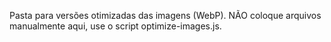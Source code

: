 Pasta para versões otimizadas das imagens (WebP). NÃO coloque arquivos manualmente aqui, use o script optimize-images.js.